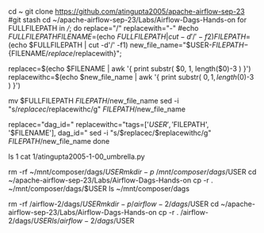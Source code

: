cd ~
git clone https://github.com/atingupta2005/apache-airflow-sep-23
#git stash
cd ~/apache-airflow-sep-23/Labs/Airflow-Dags-Hands-on
for FULLFILEPATH in */*; do 
 replace="/"
 replacewith="-"
 #echo $FULLFILEPATH
 FILENAME=$(echo $FULLFILEPATH | cut -d'/' -f2)
 FILEPATH=$(echo $FULLFILEPATH | cut -d'/' -f1)
 new_file_name="$USER-$FILEPATH-${FILENAME/$replace/$replacewith}";

 replacec=$(echo $FILENAME | awk '{ print substr( $0, 1, length($0)-3 ) }')
 replacewithc=$(echo $new_file_name | awk '{ print substr( $0, 1, length($0)-3 ) }')
 
 mv $FULLFILEPATH $FILEPATH/$new_file_name
 sed -i "s/$replacec/$replacewithc/g" $FILEPATH/$new_file_name

 replacec="dag_id="
 replacewithc="tags=['$USER', '$FILEPATH', '$FILENAME'], dag_id="
 sed -i "s/$replacec/$replacewithc/g" $FILEPATH/$new_file_name
done

ls 1
cat 1/atingupta2005-1-00_umbrella.py

rm -rf ~/mnt/composer/dags/$USER
mkdir -p ~/mnt/composer/dags/$USER
cd ~/apache-airflow-sep-23/Labs/Airflow-Dags-Hands-on
cp -r . ~/mnt/composer/dags/$USER
ls ~/mnt/composer/dags

rm -rf /airflow-2/dags/$USER
mkdir -p /airflow-2/dags/$USER
cd ~/apache-airflow-sep-23/Labs/Airflow-Dags-Hands-on
cp -r . /airflow-2/dags/$USER
ls /airflow-2/dags/$USER

